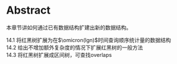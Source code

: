 # Abstract


本章节讲如何通过已有数据结构扩建出新的数据结构。


14.1 将红黑树扩展为在$\omicron(lgn)$时间查询顺序统计量的数据结构\
14.2 给出不增加额外复杂度的情况下扩展红黑树的一般方法\
14.3 将红黑树扩展成区间树，可查找overlaps


